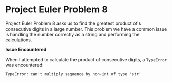 # Project Euler Problem 8 

Project Euler Problem 8 asks us to find the greatest product of `k` consecutive digits in a large number. This problem we have a common issue is handling the number correctly as a string and performing the calculations.

**Issue Encountered**

When I attempted to calculate the product of consecutive digits, a `TypeError` was encountered:

```plaintext
TypeError: can't multiply sequence by non-int of type 'str'
``` 
